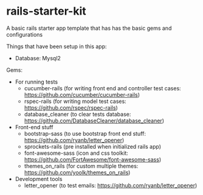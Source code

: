 # rails-starter-kit
A basic rails starter app template that has has the basic gems and configurations

Things that have been setup in this app:

- Database: Mysql2

Gems:
- For running tests
  - cucumber-rails (for writing front end and controller test cases: https://github.com/cucumber/cucumber-rails)
  - rspec-rails (for writing model test cases: https://github.com/rspec/rspec-rails)
  - database_cleaner (to clear tests database: https://github.com/DatabaseCleaner/database_cleaner)
- Front-end stuff
  - bootstrap-sass (to use bootstrap front end stuff: https://github.com/ryanb/letter_opener)
  - sprockets-rails (pre installed when initialized rails app)
  - font-awesome-sass (icon and css toolkit: https://github.com/FortAwesome/font-awesome-sass)
  - themes_on_rails (for custom multiple themes: https://github.com/yoolk/themes_on_rails)
- Development tools
  - letter_opener (to test emails: https://github.com/ryanb/letter_opener)
